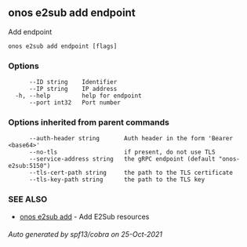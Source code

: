 ## onos e2sub add endpoint

Add endpoint

```
onos e2sub add endpoint [flags]
```

### Options

```
      --ID string    Identifier
      --IP string    IP address
  -h, --help         help for endpoint
      --port int32   Port number
```

### Options inherited from parent commands

```
      --auth-header string       Auth header in the form 'Bearer <base64>'
      --no-tls                   if present, do not use TLS
      --service-address string   the gRPC endpoint (default "onos-e2sub:5150")
      --tls-cert-path string     the path to the TLS certificate
      --tls-key-path string      the path to the TLS key
```

### SEE ALSO

* [onos e2sub add](onos_e2sub_add.md)	 - Add E2Sub resources

###### Auto generated by spf13/cobra on 25-Oct-2021
